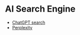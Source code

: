 # AI Search Engine

- [ChatGPT search](https://openai.com/index/introducing-chatgpt-search/)
- [Perplexity](https://www.perplexity.ai/)
